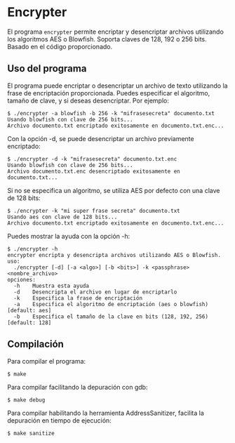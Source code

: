 # Encrypter

El programa `encrypter` permite encriptar y desencriptar archivos utilizando los algoritmos AES o Blowfish. Soporta claves de 128, 192 o 256 bits. Basado en el código proporcionado.

## Uso del programa

El programa puede encriptar o desencriptar un archivo de texto utilizando la frase de encriptación proporcionada. Puedes especificar el algoritmo, tamaño de clave, y si deseas desencriptar. Por ejemplo:

```
$ ./encrypter -a blowfish -b 256 -k "mifrasesecreta" documento.txt
Usando blowfish con clave de 256 bits...
Archivo documento.txt encriptado exitosamente en documento.txt.enc...
```

Con la opción -d, se puede desencriptar un archivo previamente encriptado:

```
$ ./encrypter -d -k "mifrasesecreta" documento.txt.enc
Usando blowfish con clave de 256 bits...
Archivo documento.txt.enc desencriptado exitosamente en documento.txt...
```
Si no se especifica un algoritmo, se utiliza AES por defecto con una clave de 128 bits:

```
$ ./encrypter -k "mi super frase secreta" documento.txt
Usando aes con clave de 128 bits...
Archivo documento.txt encriptado exitosamente en documento.txt.enc...
```
Puedes mostrar la ayuda con la opción -h:

```
$ ./encrypter -h
encrypter encripta y desencripta archivos utilizando AES o Blowfish.
uso:
  ./encrypter [-d] [-a <algo>] [-b <bits>] -k <passphrase> <nombre_archivo>
opciones:
  -h    Muestra esta ayuda
  -d    Desencripta el archivo en lugar de encriptarlo
  -k    Especifica la frase de encriptación
  -a    Especifica el algoritmo de encriptación (aes o blowfish) [default: aes]
  -b    Especifica el tamaño de la clave en bits (128, 192, 256) [default: 128]
```
## Compilación
Para compilar el programa:
```
$ make
```
Para compilar facilitando la depuración con gdb:

```
$ make debug
```
Para compilar habilitando la herramienta AddressSanitizer, facilita la depuración en tiempo de ejecución:

```
$ make sanitize
```
